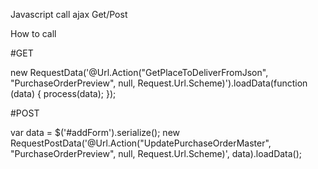 Javascript call ajax Get/Post


How to call

#GET

new RequestData('@Url.Action("GetPlaceToDeliverFromJson", "PurchaseOrderPreview", null, Request.Url.Scheme)').loadData(function (data) {
  process(data);
});
                        
                        
#POST

var data = $('#addForm').serialize();
new RequestPostData('@Url.Action("UpdatePurchaseOrderMaster", "PurchaseOrderPreview", null, Request.Url.Scheme)', data).loadData();
